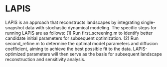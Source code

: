 # LAPIS
LAPIS is an approach that reconstructs landscapes by integrating single-snapshot data with stochastic dynamical modeling.
The specific steps for running LAPIS are as follows:
(1) Run first_screening.m to identify better candidate initial parameters for subsequent optimization.
(2) Run second_refine.m to determine the optimal model parameters and diffusion coefficient, aiming to achieve the best possible fit to the data. LAPIS-optimized parameters will then serve as the basis for subsequent landscape reconstruction and sensitivity analysis.
